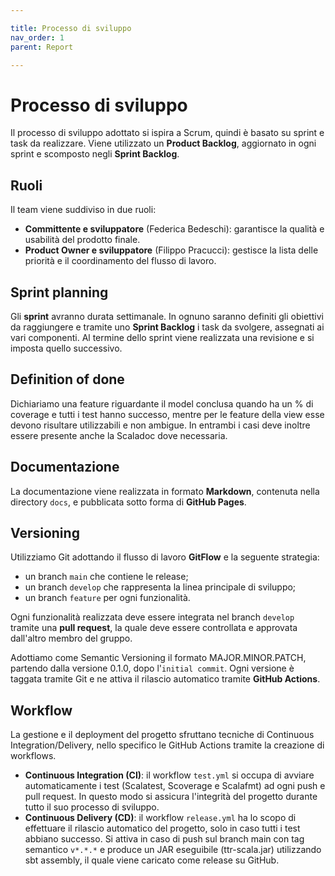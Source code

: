 ```yaml
---

title: Processo di sviluppo
nav_order: 1
parent: Report

---
```


# Processo di sviluppo

Il processo di sviluppo adottato si ispira a Scrum, quindi è basato su sprint e task da realizzare.
Viene utilizzato un **Product Backlog**, aggiornato in ogni sprint e scomposto negli **Sprint Backlog**.

## Ruoli

Il team viene suddiviso in due ruoli:

- **Committente e sviluppatore** (Federica Bedeschi): garantisce la qualità e usabilità del prodotto finale.  
- **Product Owner e sviluppatore** (Filippo Pracucci): gestisce la lista delle priorità e il coordinamento del flusso di lavoro.

## Sprint planning

Gli **sprint** avranno durata settimanale. In ognuno saranno definiti gli obiettivi da
raggiungere e tramite uno **Sprint Backlog** i task da svolgere, assegnati ai vari componenti. Al termine dello sprint
viene realizzata una revisione e si imposta quello successivo.

## Definition of done

[Inserire % di coverage]: #
Dichiariamo una feature riguardante il model conclusa quando ha un % di coverage e tutti i test hanno successo, mentre
per le feature della view esse devono risultare utilizzabili e non ambigue. In entrambi i casi deve inoltre essere
presente anche la Scaladoc dove necessaria.

## Documentazione

La documentazione viene realizzata in formato **Markdown**, contenuta nella directory `docs`, e pubblicata sotto forma di
**GitHub Pages**.

## Versioning

Utilizziamo Git adottando il flusso di lavoro **GitFlow** e la seguente strategia:
- un branch `main` che contiene le release;
- un branch `develop` che rappresenta la linea principale di sviluppo;
- un branch `feature` per ogni funzionalità.

Ogni funzionalità realizzata deve essere integrata nel branch `develop` tramite una **pull request**, la quale deve
essere controllata e approvata dall'altro membro del gruppo.

Adottiamo come Semantic Versioning il formato MAJOR.MINOR.PATCH, partendo dalla versione 0.1.0, dopo l'`initial commit`.
Ogni versione è taggata tramite Git e ne attiva il rilascio automatico tramite **GitHub Actions**.

## Workflow

La gestione e il deployment del progetto sfruttano tecniche di Continuous Integration/Delivery, nello specifico le 
GitHub Actions tramite la creazione di workflows.

- **Continuous Integration (CI)**: il workflow `test.yml` si occupa di avviare automaticamente i test (Scalatest, Scoverage
e Scalafmt) ad ogni push e pull request. In questo modo si assicura l'integrità del progetto durante tutto il suo
processo di sviluppo.
- **Continuous Delivery (CD)**: il workflow `release.yml` ha lo scopo di effettuare il rilascio automatico del progetto,
solo in caso tutti i test abbiano successo. Si attiva in caso di push sul branch main con tag semantico `v*.*.*`
e produce un JAR eseguibile (ttr-scala.jar) utilizzando sbt assembly, il quale viene caricato come release su GitHub.
